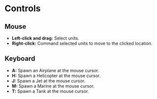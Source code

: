 # Controls

## Mouse

*   **Left-click and drag:** Select units.
*   **Right-click:** Command selected units to move to the clicked location.

## Keyboard

*   **A:** Spawn an Airplane at the mouse cursor.
*   **H:** Spawn a Helicopter at the mouse cursor.
*   **J:** Spawn a Jet at the mouse cursor.
*   **M:** Spawn a Marine at the mouse cursor.
*   **T:** Spawn a Tank at the mouse cursor.
